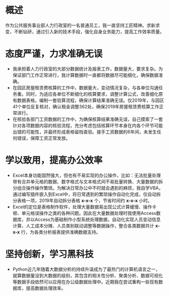 # 概述
作为公共服务事业部人力行政室的一名普通员工，我一直坚持工匠精神。求新求变，不断钻研，通过引入新的技术手段，强化自身业务能力，提高工作效率质量。
# 态度严谨，力求准确无误
* 我承担着人力行政室的大部分数据统计及报表工作，数据量大，要求复杂。为保证部门工作正常进行，我计算数据时一直都将数据尽可能细化，确保数据准确。
* 在园区房屋租赁费核算的工作中，数据量大，变动情况复杂，与各单位沟通任务重。同时，为适应各单位不断细化的核算要求，调整计算公式，改善细化原有数据表格，编制一套验算流程，确保计算结果准确无误。仅2019年，与园区41个单位反复核对，确认租金调整362处，确保2019年房屋租赁费核算工作正常进行。
* 在核验各部门工资数据的工作中，为确保核算结果准确无误，自己摸索了一套针对各项数据内容的核验流程，充分考虑包括核算环节本身在内各个环节可能出错的可能性，并最终形成表格留档查验。接手工资数据的6年间，未发生任何错误，保障工资正常发放。
# 学以致用，提高办公效率
* Excel本身功能固然强大，但也有不易实现的办公操作，比如：无法批量处理带有合并单元格的数据、数字格式与文本格式间不易批量转换、大量数据的拆分组合操作操作繁琐。为解决日常办公中不时就会遇到的麻烦，我自学VBA，通过编写插件嵌入到Excel中，将日常遇到的繁琐操作自动化完成，仅自动拆分表格一项，2019年自动拆分表格 **x-x-x** 个，节省时间约 **x-x-x** 小时。
* Excel的定位是表格制作软件，处理大量数据易出现公式计算缓慢、操作卡顿、单元格误操作之类的各种问题。因此在大量数据处理时我使用Access数据库，并以Access为基础制作小型系统处理数据，自动化实现人员变动信息计算、人工成本分摊、人员类别联动调整等数据操作，整合各类数据共计 **x-x-x** 行，为各类分析报表提供准确数据支持。
# 坚持创新，学习黑科技
* Python近几年随着大数据分析的持续升温成为了最热门的计算机语言之一，就算数据量没到大数据的级别，其包含的相关性分析、聚类分析、数据可视化等数据手段依然可以应用在办公级数据处理中。近期我在尝试重构一些现有数据库，提高数据处理效率。